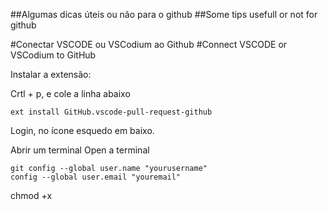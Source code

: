 ##Algumas dicas úteis ou não para o github
##Some tips usefull or not for github

#Conectar VSCODE ou VSCodium ao Github
#Connect VSCODE or VSCodium to GitHub

Instalar a extensão:

Crtl + p, e cole a linha abaixo

    ext install GitHub.vscode-pull-request-github

Login, no ícone esquedo em baixo.

Abrir um terminal
Open a terminal

    git config --global user.name "yourusername"
    config --global user.email "youremail"

chmod +x 
